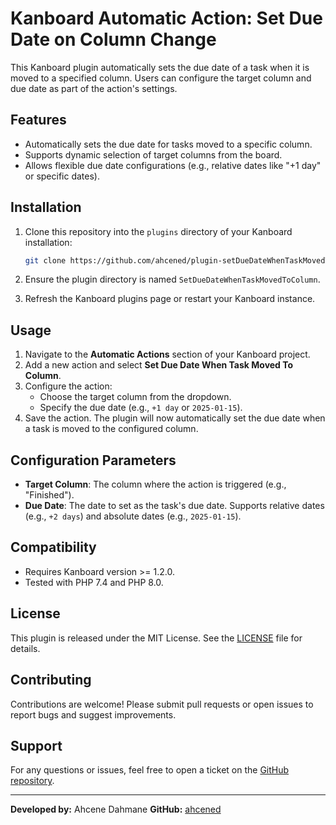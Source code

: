 
# Kanboard Automatic Action: Set Due Date on Column Change

This Kanboard plugin automatically sets the due date of a task when it is moved to a specified column. Users can configure the target column and due date as part of the action's settings.

## Features

- Automatically sets the due date for tasks moved to a specific column.
- Supports dynamic selection of target columns from the board.
- Allows flexible due date configurations (e.g., relative dates like "+1 day" or specific dates).

## Installation

1. Clone this repository into the `plugins` directory of your Kanboard installation:
   ```bash
   git clone https://github.com/ahcened/plugin-setDueDateWhenTaskMovedToColumn plugins/SetDueDateWhenTaskMovedToColumn
   ```
2. Ensure the plugin directory is named `SetDueDateWhenTaskMovedToColumn`.

3. Refresh the Kanboard plugins page or restart your Kanboard instance.

## Usage

1. Navigate to the **Automatic Actions** section of your Kanboard project.
2. Add a new action and select **Set Due Date When Task Moved To Column**.
3. Configure the action:
   - Choose the target column from the dropdown.
   - Specify the due date (e.g., `+1 day` or `2025-01-15`).
4. Save the action. The plugin will now automatically set the due date when a task is moved to the configured column.

## Configuration Parameters

- **Target Column**: The column where the action is triggered (e.g., "Finished").
- **Due Date**: The date to set as the task's due date. Supports relative dates (e.g., `+2 days`) and absolute dates (e.g., `2025-01-15`).

## Compatibility

- Requires Kanboard version >= 1.2.0.
- Tested with PHP 7.4 and PHP 8.0.

## License

This plugin is released under the MIT License. See the [LICENSE](LICENSE) file for details.

## Contributing

Contributions are welcome! Please submit pull requests or open issues to report bugs and suggest improvements.

## Support

For any questions or issues, feel free to open a ticket on the [GitHub repository](https://github.com/ahcened/plugin-setDueDateWhenTaskMovedToColumn/issues).

---
**Developed by:** Ahcene Dahmane
**GitHub:** [ahcened](https://github.com/ahcened)
